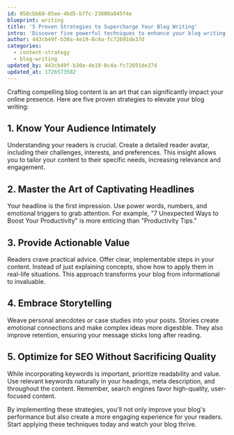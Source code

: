 ```yaml
---
id: 058cbb68-85ee-4bd5-b7fc-23800a845f4e
blueprint: writing
title: '5 Proven Strategies to Supercharge Your Blog Writing'
intro: 'Discover five powerful techniques to enhance your blog writing, boost engagement, and create content that resonates with your audience.'
author: 443cb49f-b30a-4e19-8c4a-fc72691de37d
categories:
  - content-strategy
  - blog-writing
updated_by: 443cb49f-b30a-4e19-8c4a-fc72691de37d
updated_at: 1726573582
---
```

Crafting compelling blog content is an art that can significantly impact your online presence. Here are five proven strategies to elevate your blog writing:

## 1. Know Your Audience Intimately

Understanding your readers is crucial. Create a detailed reader avatar, including their challenges, interests, and preferences. This insight allows you to tailor your content to their specific needs, increasing relevance and engagement.

## 2. Master the Art of Captivating Headlines

Your headline is the first impression. Use power words, numbers, and emotional triggers to grab attention. For example, "7 Unexpected Ways to Boost Your Productivity" is more enticing than "Productivity Tips."

## 3. Provide Actionable Value

Readers crave practical advice. Offer clear, implementable steps in your content. Instead of just explaining concepts, show how to apply them in real-life situations. This approach transforms your blog from informational to invaluable.

## 4. Embrace Storytelling

Weave personal anecdotes or case studies into your posts. Stories create emotional connections and make complex ideas more digestible. They also improve retention, ensuring your message sticks long after reading.

## 5. Optimize for SEO Without Sacrificing Quality

While incorporating keywords is important, prioritize readability and value. Use relevant keywords naturally in your headings, meta description, and throughout the content. Remember, search engines favor high-quality, user-focused content.

By implementing these strategies, you'll not only improve your blog's performance but also create a more engaging experience for your readers. Start applying these techniques today and watch your blog thrive.